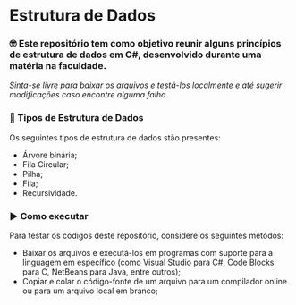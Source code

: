 # Estrutura de Dados

### 🤓 Este repositório tem como objetivo reunir alguns princípios de estrutura de dados em C#, desenvolvido durante uma matéria na faculdade.

*Sinta-se livre para baixar os arquivos e testá-los localmente e até sugerir modificações caso encontre alguma falha.*

### 🎲 Tipos de Estrutura de Dados

Os seguintes tipos de estrutura de dados stão presentes:

- Árvore binária;
- Fila Circular;
- Pilha;
- Fila;
- Recursividade.

### ▶ Como executar

Para testar os códigos deste repositório, considere os seguintes métodos:

- Baixar os arquivos e executá-los em programas com suporte para a linguagem em específico (como Visual Studio para C#, Code Blocks para C, NetBeans para Java, entre outros);
- Copiar e colar o código-fonte de um arquivo para um compilador online ou para um arquivo local em branco;
